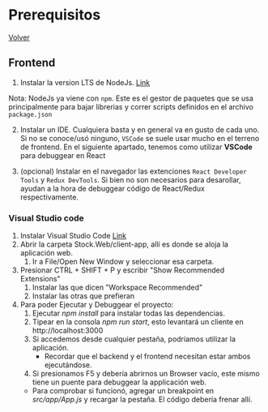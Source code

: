 # Prerequisitos

[Volver](./instalacion_entorno.md)

## Frontend

1. Instalar la version LTS de NodeJs. [Link](https://nodejs.org/en/)

Nota: NodeJs ya viene con `npm`. Este es el gestor de paquetes que se usa principalmente para bajar librerias y correr scripts definidos en el archivo `package.json`

2. Instalar un IDE. Cualquiera basta y en general va en gusto de cada uno. Si no se conoce/usó ninguno, `VSCode` se suele usar mucho en el terreno de frontend.
En el siguiente apartado, tenemos como utilizar __VSCode__ para debuggear en React

3. (opcional) Instalar en el navegador las extenciones `React Developer Tools` y `Redux DevTools`. Si bien no son necesarios para desarollar, ayudan a la hora de debuggear código de React/Redux respectivamente.

### Visual Studio code
1. Instalar Visual Studio Code [Link](https://code.visualstudio.com/)
1. Abrir la carpeta Stock.Web/client-app, allí es donde se aloja la aplicación web.
   1. Ir a File/Open New Window y seleccionar esa carpeta. 
1. Presionar CTRL + SHIFT + P y escribir "Show Recommended Extensions"
	1. Instalar las que dicen "Workspace Recommended"
	1. Instalar las otras que prefieran
1. Para poder Ejecutar y Debuggear el proyecto:
   1. Ejecutar *npm install* para instalar todas las dependencias.
	1. Tipear en la consola *npm run start*, esto levantará un cliente en http://localhost:3000
   1. Si accedemos desde cualquier pestaña, podríamos utilizar la aplicación.
      - Recordar que el backend y el frontend necesitan estar ambos ejecutándose.
	1. Si presionamos F5 y debería abrirnos un Browser vacío, este mismo tiene un puente para debuggear la applicación web.
      - Para comprobar si funcionó, agregar un breakpoint en *src/app/App.js* y recargar la pestaña. El código debería frenar allí. 
	